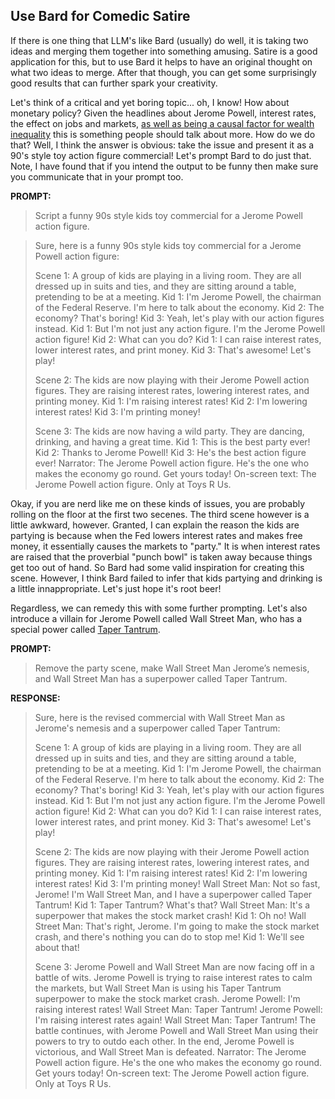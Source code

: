 ## Use Bard for Comedic Satire 

If there is one thing that LLM's like Bard (usually) do well, it is taking two ideas and merging them together into something amusing. Satire is a good application for this, but to use Bard it helps to have an original thought on what two ideas to merge. After that though, you can get some surprisingly good results that can further spark your creativity. 

Let's think of a critical and yet boring topic... oh, I know! How about monetary policy? Given the headlines about Jerome Powell, interest rates, the effect on jobs and markets, [as well as being a causal factor for wealth inequality](https://www.youtube.com/watch?v=EpMLAQbSYAw) this is something people should talk about more. How do we do that? Well, I think the answer is obvious: take the issue and present it as a 90's style toy action figure commercial! Let's prompt Bard to do just that. Note, I have found that if you intend the output to be funny then make sure you communicate that in your prompt too. 

**PROMPT:**

> Script a funny 90s style kids toy commercial for a Jerome Powell action figure.

>Sure, here is a funny 90s style kids toy commercial for a Jerome Powell action figure:
>
>Scene 1:
>A group of kids are playing in a living room. They are all dressed up in suits and ties, and they are sitting around a table, pretending to be at a meeting.
>Kid 1: I'm Jerome Powell, the chairman of the Federal Reserve. I'm here to talk about the economy.
>Kid 2: The economy? That's boring!
>Kid 3: Yeah, let's play with our action figures instead.
>Kid 1: But I'm not just any action figure. I'm the Jerome Powell action figure!
>Kid 2: What can you do?
>Kid 1: I can raise interest rates, lower interest rates, and print money.
>Kid 3: That's awesome! Let's play!
>
>Scene 2:
>The kids are now playing with their Jerome Powell action figures. They are raising interest rates, lowering interest rates, and printing money.
>Kid 1: I'm raising interest rates!
>Kid 2: I'm lowering interest rates!
>Kid 3: I'm printing money!
>
>Scene 3:
>The kids are now having a wild party. They are dancing, drinking, and having a great time.
>Kid 1: This is the best party ever!
>Kid 2: Thanks to Jerome Powell!
>Kid 3: He's the best action figure ever!
>Narrator: The Jerome Powell action figure. He's the one who makes the economy go round. Get yours today!
>On-screen text: The Jerome Powell action figure. Only at Toys R Us.

Okay, if you are nerd like me on these kinds of issues, you are probably rolling on the floor at the first two secenes. The third scene however is a little awkward, however. Granted, I can explain the reason the kids are partying is because when the Fed lowers interest rates and makes free money, it essentially causes the markets to "party." It is when interest rates are raised that the proverbial "punch bowl" is taken away because things get too out of hand. So Bard had some valid inspiration for creating this scene. However, I think Bard failed to infer that kids partying and drinking is a little innappropriate. Let's just hope it's root beer!

Regardless, we can remedy this with some further prompting. Let's also introduce a villain for Jerome Powell called Wall Street Man, who has a special power called [Taper Tantrum](https://www.investopedia.com/terms/t/taper-tantrum.asp). 

**PROMPT:**

>Remove the party scene, make Wall Street Man Jerome’s nemesis, and Wall Street Man has a superpower called Taper Tantrum.

**RESPONSE:**

>Sure, here is the revised commercial with Wall Street Man as Jerome's nemesis and a superpower called Taper Tantrum:
>
>Scene 1:
>A group of kids are playing in a living room. They are all dressed up in suits and ties, and they are sitting around a table, pretending to be at a meeting.
>Kid 1: I'm Jerome Powell, the chairman of the Federal Reserve. I'm here to talk about the economy.
>Kid 2: The economy? That's boring!
>Kid 3: Yeah, let's play with our action figures instead.
>Kid 1: But I'm not just any action figure. I'm the Jerome Powell action figure!
>Kid 2: What can you do?
>Kid 1: I can raise interest rates, lower interest rates, and print money.
>Kid 3: That's awesome! Let's play!
>
>Scene 2:
>The kids are now playing with their Jerome Powell action figures. They are raising interest rates, lowering interest rates, and printing money.
>Kid 1: I'm raising interest rates!
>Kid 2: I'm lowering interest rates!
>Kid 3: I'm printing money!
>Wall Street Man: Not so fast, Jerome! I'm Wall Street Man, and I have a superpower called Taper Tantrum!
>Kid 1: Taper Tantrum? What's that?
>Wall Street Man: It's a superpower that makes the stock market crash!
>Kid 1: Oh no!
>Wall Street Man: That's right, Jerome. I'm going to make the stock market crash, and there's nothing you can do to stop me!
>Kid 1: We'll see about that!
>
>Scene 3:
>Jerome Powell and Wall Street Man are now facing off in a battle of wits. Jerome Powell is trying to raise interest rates to calm the markets, but Wall Street Man is using his Taper Tantrum superpower to make the stock market crash.
>Jerome Powell: I'm raising interest rates!
>Wall Street Man: Taper Tantrum!
>Jerome Powell: I'm raising interest rates again!
>Wall Street Man: Taper Tantrum!
>The battle continues, with Jerome Powell and Wall Street Man using their powers to try to outdo each other. In the end, Jerome Powell is victorious, and Wall Street Man is defeated.
>Narrator: The Jerome Powell action figure. He's the one who makes the economy go round. Get yours today!
>On-screen text: The Jerome Powell action figure. Only at Toys R Us.
>
